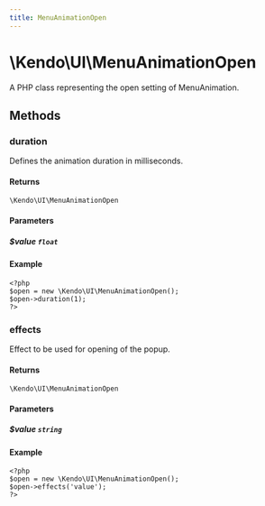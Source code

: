 ```yaml
---
title: MenuAnimationOpen
---
```


# \Kendo\UI\MenuAnimationOpen

A PHP class representing the open setting of MenuAnimation.


## Methods

### duration
Defines the animation duration in milliseconds.

#### Returns
`\Kendo\UI\MenuAnimationOpen`

#### Parameters

##### $value `float`



#### Example 
    <?php
    $open = new \Kendo\UI\MenuAnimationOpen();
    $open->duration(1);
    ?>

### effects
Effect to be used for opening of the popup.

#### Returns
`\Kendo\UI\MenuAnimationOpen`

#### Parameters

##### $value `string`



#### Example 
    <?php
    $open = new \Kendo\UI\MenuAnimationOpen();
    $open->effects('value');
    ?>


